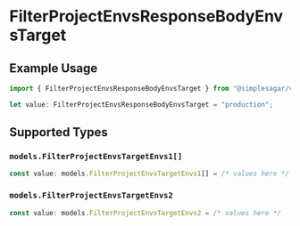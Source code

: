 # FilterProjectEnvsResponseBodyEnvsTarget

## Example Usage

```typescript
import { FilterProjectEnvsResponseBodyEnvsTarget } from "@simplesagar/vercel/models/filterprojectenvsop.js";

let value: FilterProjectEnvsResponseBodyEnvsTarget = "production";
```

## Supported Types

### `models.FilterProjectEnvsTargetEnvs1[]`

```typescript
const value: models.FilterProjectEnvsTargetEnvs1[] = /* values here */
```

### `models.FilterProjectEnvsTargetEnvs2`

```typescript
const value: models.FilterProjectEnvsTargetEnvs2 = /* values here */
```

